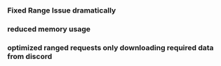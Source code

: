 ### Fixed Range Issue dramatically
### reduced memory usage
### optimized ranged requests only downloading required data from discord
